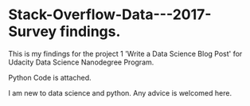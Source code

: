 # Stack-Overflow-Data---2017-Survey findings.

This is my findings for the project 1 'Write a Data Science Blog Post' for Udacity Data Science Nanodegree Program.

Python Code is attached.

I am new to data science and python. Any advice is welcomed here.
